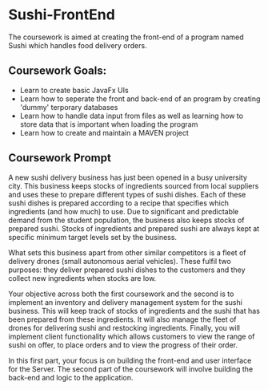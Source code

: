 # Sushi-FrontEnd

The coursework is aimed at creating the front-end of a program named Sushi which handles food delivery orders.

## Coursework Goals:

- Learn to create basic JavaFx UIs
- Learn how to seperate the front and back-end of an program by creating 'dummy' terporary databases
- Learn how to handle data input from files as well as learning how to store data that is important when loading the program
- Learn how to create and maintain a MAVEN project

## Coursework Prompt

A new sushi delivery business has just been opened in a busy university city. This business keeps stocks of ingredients sourced from local suppliers and uses these to prepare different types of sushi dishes. Each of these sushi dishes is prepared according to a recipe that specifies which ingredients (and how much) to use. Due to significant and predictable demand from the student population, the business also keeps stocks of prepared sushi. Stocks of ingredients and prepared sushi are always kept at specific minimum target levels set by the business.

What sets this business apart from other similar competitors is a fleet of delivery drones (small autonomous aerial vehicles). These fulfil two purposes: they deliver prepared sushi dishes to the customers and they collect new ingredients when stocks are low.

Your objective across both the first coursework and the second is to implement an inventory and delivery management system for the sushi business. This will keep track of stocks of ingredients and the sushi that has been prepared from these ingredients. It will also manage the fleet of drones for delivering sushi and restocking ingredients. Finally, you will implement client functionality which allows customers to view the range of sushi on offer, to place orders and to view the progress of their order.

In this first part, your focus is on building the front-end and user interface for the Server. The second part of the coursework will involve building the back-end and logic to the application.

